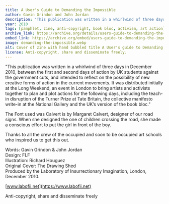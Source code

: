 ```yaml
---
title: A User's Guide to Demanding the Impossible
author: Gavin Grindon and John Jordan
description: 'This publication was written in a whirlwind of three days in December 2010, between the first and second days of action by UK students against the government cuts, and intended to reflect on the possibility of new creative forms of action in the current movements.'
year: 2010
tags: [pamphlet, zine, anti-copyright, book bloc, activism, art action]
archive_link: https://archive.org/details/users-guide-to-demanding-the-impossible 
embed_link: https://archive.org/embed/users-guide-to-demanding-the-impossible
image: demanding-the-impossible.webp
alt: Cover of zine with hand bubbled title A User's guide to Demanding the Impossible and line crossing out Demanding
license: Anti-copyright, share and disseminate freely.
---
```


"This publication was written in a whirlwind of three days in December 2010, between the first and second days of action by UK students against the government cuts, and intended to reflect on the possibility of new creative forms of action in the current movements. It was distributed initially at the Long Weekend, an event in London to bring artists and activists together to plan and plot actions for the following days, including the teach-in disruption of the Turner Prize at Tate Britain, the collective manifesto write-in at the National Gallery and the UK’s version of the book bloc."

The Font used was Calvert is by Margaret Calvert, designer of our road signs. When she designed the one of children crossing the road, she made a conscious effort to put the girl in front of the boy.

Thanks to all the crew of the occupied and soon to be occupied art schools who inspired us to get this out.

Words: Gavin Grindon & John Jordan  
Design: FLF  
Illustration: Richard Houguez  
Original Cover: The Drawing Shed  
Produced by the Laboratory of Insurrectionary Imagination, London, December 2010. 

[www.labofii.net](https://www.labofii.net) 

Anti-copyright, share and disseminate freely  
